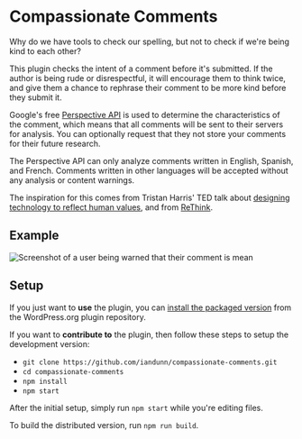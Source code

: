 # Compassionate Comments

Why do we have tools to check our spelling, but not to check if we're being kind to each other?

This plugin checks the intent of a comment before it's submitted. If the author is being rude or disrespectful, it will encourage them to think twice, and give them a chance to rephrase their comment to be more kind before they submit it.

Google's free [Perspective API](https://www.perspectiveapi.com/) is used to determine the characteristics of the comment, which means that all comments will be sent to their servers for analysis. You can optionally request that they not store your comments for their future research.

The Perspective API can only analyze comments written in English, Spanish, and French. Comments written in other languages will be accepted without any analysis or content warnings.

The inspiration for this comes from Tristan Harris' TED talk about [designing technology to reflect human values](https://www.youtube.com/watch?v=D55ctBYF3AY), and from [ReThink](http://www.rethinkwords.com/).

## Example

![Screenshot of a user being warned that their comment is mean](https://ps.w.org/compassionate-comments/assets/screenshot-1.png)

## Setup

If you just want to **use** the plugin, you can [install the packaged version](https://wordpress.org/plugins/compassionate-comments/) from the WordPress.org plugin repository.

If you want to **contribute to** the plugin, then follow these steps to setup the development version:

* `git clone https://github.com/iandunn/compassionate-comments.git`
* `cd compassionate-comments`
* `npm install`
* `npm start`

After the initial setup, simply run `npm start` while you're editing files.

To build the distributed version, run `npm run build`.
